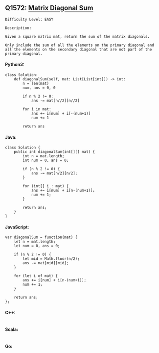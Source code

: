 ## Q1572: [Matrix Diagonal Sum](https://leetcode.com/problems/matrix-diagonal-sum/)

```
Difficulty Level: EASY
```

```
Description:

Given a square matrix mat, return the sum of the matrix diagonals.

Only include the sum of all the elements on the primary diagonal and all the elements on the secondary diagonal that are not part of the primary diagonal.
```

#### Python3:

```
class Solution:
    def diagonalSum(self, mat: List[List[int]]) -> int:
        n = len(mat)
        num, ans = 0, 0

        if n % 2 != 0:
            ans -= mat[n//2][n//2]

        for i in mat:
            ans += i[num] + i[-(num+1)]
            num += 1

        return ans
```

#### Java:

```
class Solution {
    public int diagonalSum(int[][] mat) {
        int n = mat.length;
        int num = 0, ans = 0;

        if (n % 2 != 0) {
            ans -= mat[n/2][n/2];
        }

        for (int[] i : mat) {
            ans += i[num] + i[n-(num+1)];
            num += 1;
        }

        return ans;
    }
}
```

#### JavaScript:

```
var diagonalSum = function(mat) {
    let n = mat.length;
    let num = 0, ans = 0;

    if (n % 2 != 0) {
        let mid = Math.floor(n/2);
        ans -= mat[mid][mid];
    }

    for (let i of mat) {
        ans += i[num] + i[n-(num+1)];
        num += 1;
    }

    return ans;
};
```

#### C++:

```

```

#### Scala:

```

```

#### Go:

```

```